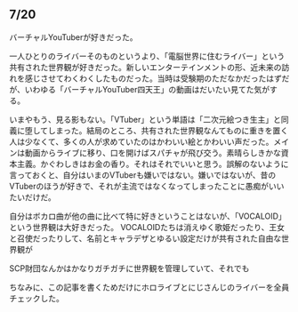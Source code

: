 ## 7/20

バーチャルYouTuberが好きだった。

一人ひとりのライバーそのものというより、「電脳世界に住むライバー」という共有された世界観が好きだった。新しいエンターテインメントの形、近未来の訪れを感じさせてわくわくしたものだった。当時は受験期のただなかだったはずだが、いわゆる「バーチャルYouTuber四天王」の動画はだいたい見てた気がする。

いまやもう、見る影もない。「VTuber」という単語は「二次元絵つき生主」と同義に堕してしまった。結局のところ、共有された世界観なんてものに重きを置く人は少なくて、多くの人が求めていたのはかわいい絵とかわいい声だった。メインは動画からライブに移り、口を開けばスパチャが飛び交う。素晴らしきかな資本主義。かぐわしきはお金の香り。それはそれでいいと思う。誤解のないように言っておくと、自分はいまのVTuberも嫌いではない。嫌いではないが、昔のVTuberのほうが好きで、それが主流ではなくなってしまったことに愚痴がいいたいだけだ。

自分はボカロ曲が他の曲に比べて特に好きということはないが、「VOCALOID」という世界観は大好きだった。
VOCALOIDたちは消えゆく歌姫だったり、王女と召使だったりして、名前とキャラデザとゆるい設定だけが共有された自由な世界観が

SCP財団なんかはかなりガチガチに世界観を管理していて、それでも

ちなみに、この記事を書くためだけにホロライブとにじさんじのライバーを全員チェックした。
